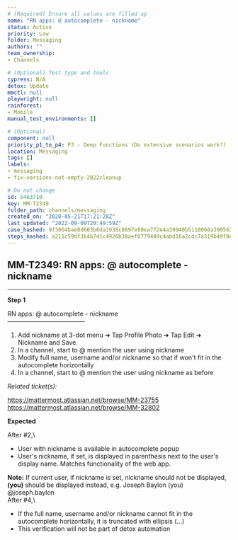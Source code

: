 ```yaml
---
# (Required) Ensure all values are filled up
name: "RN apps: @ autocomplete - nickname"
status: Active
priority: Low
folder: Messaging
authors: ""
team_ownership: 
- Channels

# (Optional) Test type and tools
cypress: N/A
detox: Update
mmctl: null
playwright: null
rainforest: 
- Mobile
manual_test_environments: []

# (Optional)
component: null
priority_p1_to_p4: P3 - Deep Functions (Do extensive scenarios work?)
location: Messaging
tags: []
labels: 
- messaging
- fix-versions-not-empty-2022cleanup

# Do not change
id: 5463710
key: MM-T2349
folder_path: channels/messaging
created_on: "2020-05-21T17:21:28Z"
last_updated: "2022-09-09T20:49:59Z"
case_hashed: 9f3864bae8d603b6da1938c8697e80ea772e4a39940b5118060a390563468bb43786a8e9ab923f4319e8c83fec867859
steps_hashed: a211c59df364b741c4926b38aef0779449c4abd16a2cdc7a319b49f8e16c01753052eb7695baf10348a0b7108270bf54
---
```


## MM-T2349: RN apps: @ autocomplete - nickname

---

**Step 1**

RN apps: @ autocomplete - nickname\
–––––––––––––––––––––––––

1. Add nickname at 3-dot menu ➜ Tap Profile Photo ➜ Tap Edit ➜ Nickname and Save
2. In a channel, start to @ mention the user using nickname
3. Modify full name, username and/or nickname so that if won't fit in the autocomplete horizontally
4. In a channel, start to @ mention the user using nickname as before

_Related ticket(s):_

[](https://mattermost.atlassian.net/browse/MM-23755) <https://mattermost.atlassian.net/browse/MM-23755>\
[](https://mattermost.atlassian.net/browse/MM-32802) <https://mattermost.atlassian.net/browse/MM-32802>

**Expected**

After #2,\\

- User with nickname is available in autocomplete popup
- User's nickname, if set, is displayed in parenthesis next to the user's display name. Matches functionality of the web app. 

**Note:** If current user, if nickname is set, nickname should not be displayed, **(you)** should be displayed instead, e.g. Joseph Baylon (you) @joseph.baylon\
After #4,\\

- If the full name, username and/or nickname cannot fit in the autocomplete horizontally, it is truncated with ellipsis (...)
- This verification will not be part of detox automation
